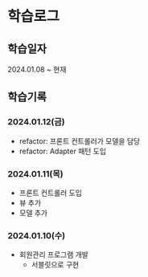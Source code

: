 # 학습로그
## 학습일자
2024.01.08 ~ 현재

## 학습기록
### 2024.01.12(금)
- refactor: 프론트 컨트롤러가 모델을 담당
- refactor: Adapter 패턴 도입

### 2024.01.11(목)
- 프론트 컨트롤러 도입
- 뷰 추가
- 모델 추가

### 2024.01.10(수)
- 회원관리 프로그램 개발
  - 서블릿으로 구현